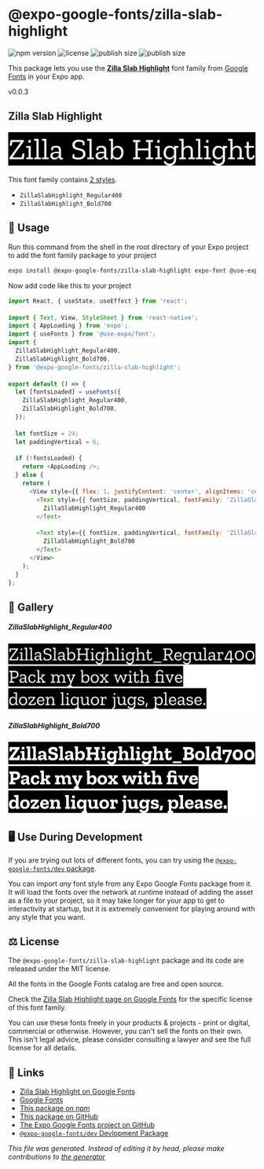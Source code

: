 # @expo-google-fonts/zilla-slab-highlight

![npm version](https://flat.badgen.net/npm/v/@expo-google-fonts/zilla-slab-highlight)
![license](https://flat.badgen.net/github/license/expo/google-fonts)
![publish size](https://flat.badgen.net/packagephobia/install/@expo-google-fonts/zilla-slab-highlight)
![publish size](https://flat.badgen.net/packagephobia/publish/@expo-google-fonts/zilla-slab-highlight)

This package lets you use the [**Zilla Slab Highlight**](https://fonts.google.com/specimen/Zilla+Slab+Highlight) font family from [Google Fonts](https://fonts.google.com/) in your Expo app.

v0.0.3

## Zilla Slab Highlight

![Zilla Slab Highlight](./font-family.png)

This font family contains [2 styles](#gallery).

- `ZillaSlabHighlight_Regular400`
- `ZillaSlabHighlight_Bold700`

## 🔡 Usage

Run this command from the shell in the root directory of your Expo project to add the font family package to your project
```sh
expo install @expo-google-fonts/zilla-slab-highlight expo-font @use-expo/font
```

Now add code like this to your project
```js
import React, { useState, useEffect } from 'react';

import { Text, View, StyleSheet } from 'react-native';
import { AppLoading } from 'expo';
import { useFonts } from '@use-expo/font';
import {
  ZillaSlabHighlight_Regular400,
  ZillaSlabHighlight_Bold700,
} from '@expo-google-fonts/zilla-slab-highlight';

export default () => {
  let [fontsLoaded] = useFonts({
    ZillaSlabHighlight_Regular400,
    ZillaSlabHighlight_Bold700,
  });

  let fontSize = 24;
  let paddingVertical = 6;

  if (!fontsLoaded) {
    return <AppLoading />;
  } else {
    return (
      <View style={{ flex: 1, justifyContent: 'center', alignItems: 'center' }}>
        <Text style={{ fontSize, paddingVertical, fontFamily: 'ZillaSlabHighlight_Regular400' }}>
          ZillaSlabHighlight_Regular400
        </Text>

        <Text style={{ fontSize, paddingVertical, fontFamily: 'ZillaSlabHighlight_Bold700' }}>
          ZillaSlabHighlight_Bold700
        </Text>
      </View>
    );
  }
};

```

## 📖 Gallery

##### ZillaSlabHighlight_Regular400
![ZillaSlabHighlight_Regular400](./dbd546264c0d549b6c3cd17c1acf40b35bbe910885e09b5e2a270aa090b6ee53.ttf.png)

##### ZillaSlabHighlight_Bold700
![ZillaSlabHighlight_Bold700](./be3605b5e26a2439fde6293b4159f4c401273e65483cab10505e6c4010523ece.ttf.png)


## 🖥️ Use During Development

If you are trying out lots of different fonts, you can try using the [`@expo-google-fonts/dev` package](https://github.com/expo/google-fonts/tree/master/font-packages/dev#readme).

You can import *any* font style from any Expo Google Fonts package from it. It will load the fonts
over the network at runtime instead of adding the asset as a file to your project, so it may take longer
for your app to get to interactivity at startup, but it is extremely convenient
for playing around with any style that you want.

## ⚖️ License

The `@expo-google-fonts/zilla-slab-highlight` package and its code are released under the MIT license.

All the fonts in the Google Fonts catalog are free and open source.

Check the [Zilla Slab Highlight page on Google Fonts](https://fonts.google.com/specimen/Zilla+Slab+Highlight) for the specific license of this font family.

You can use these fonts freely in your products & projects - print or digital, commercial or otherwise. However, you can't sell the fonts on their own. This isn't legal advice, please consider consulting a lawyer and see the full license for all details.

## 🔗 Links

- [Zilla Slab Highlight on Google Fonts](https://fonts.google.com/specimen/Zilla+Slab+Highlight)
- [Google Fonts](https://fonts.google.com/)
- [This package on npm](https://www.npmjs.com/package/@expo-google-fonts/zilla-slab-highlight)
- [This package on GitHub](https://github.com/expo/google-fonts/tree/master/font-packages/zilla-slab-highlight)
- [The Expo Google Fonts project on GitHub](https://github.com/expo/google-fonts)
- [`@expo-google-fonts/dev` Devlopment Package](https://github.com/expo/google-fonts/tree/master/font-packages/dev)


*This file was generated. Instead of editing it by head, please make contributions to [the generator](https://github.com/expo/google-fonts/tree/master/packages/generator)*
